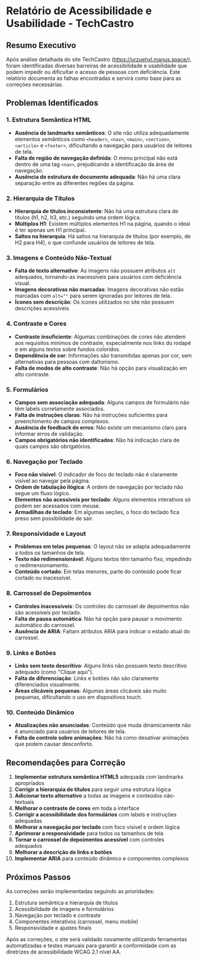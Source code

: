 # Relatório de Acessibilidade e Usabilidade - TechCastro

## Resumo Executivo

Após análise detalhada do site TechCastro (https://urzuehxl.manus.space/), foram identificadas diversas barreiras de acessibilidade e usabilidade que podem impedir ou dificultar o acesso de pessoas com deficiência. Este relatório documenta as falhas encontradas e servirá como base para as correções necessárias.

## Problemas Identificados

### 1. Estrutura Semântica HTML

- **Ausência de landmarks semânticos**: O site não utiliza adequadamente elementos semânticos como `<header>`, `<nav>`, `<main>`, `<section>`, `<article>` e `<footer>`, dificultando a navegação para usuários de leitores de tela.
- **Falta de região de navegação definida**: O menu principal não está dentro de uma tag `<nav>`, prejudicando a identificação da área de navegação.
- **Ausência de estrutura de documento adequada**: Não há uma clara separação entre as diferentes regiões da página.

### 2. Hierarquia de Títulos

- **Hierarquia de títulos inconsistente**: Não há uma estrutura clara de títulos (h1, h2, h3, etc.) seguindo uma ordem lógica.
- **Múltiplos H1**: Existem múltiplos elementos H1 na página, quando o ideal é ter apenas um H1 principal.
- **Saltos na hierarquia**: Há saltos na hierarquia de títulos (por exemplo, de H2 para H4), o que confunde usuários de leitores de tela.

### 3. Imagens e Conteúdo Não-Textual

- **Falta de texto alternativo**: As imagens não possuem atributos `alt` adequados, tornando-as inacessíveis para usuários com deficiência visual.
- **Imagens decorativas não marcadas**: Imagens decorativas não estão marcadas com `alt=""` para serem ignoradas por leitores de tela.
- **Ícones sem descrição**: Os ícones utilizados no site não possuem descrições acessíveis.

### 4. Contraste e Cores

- **Contraste insuficiente**: Algumas combinações de cores não atendem aos requisitos mínimos de contraste, especialmente nos links do rodapé e em alguns textos sobre fundos coloridos.
- **Dependência de cor**: Informações são transmitidas apenas por cor, sem alternativas para pessoas com daltonismo.
- **Falta de modos de alto contraste**: Não há opção para visualização em alto contraste.

### 5. Formulários

- **Campos sem associação adequada**: Alguns campos de formulário não têm labels corretamente associados.
- **Falta de instruções claras**: Não há instruções suficientes para preenchimento de campos complexos.
- **Ausência de feedback de erros**: Não existe um mecanismo claro para informar erros de validação.
- **Campos obrigatórios não identificados**: Não há indicação clara de quais campos são obrigatórios.

### 6. Navegação por Teclado

- **Foco não visível**: O indicador de foco do teclado não é claramente visível ao navegar pela página.
- **Ordem de tabulação ilógica**: A ordem de navegação por teclado não segue um fluxo lógico.
- **Elementos não acessíveis por teclado**: Alguns elementos interativos só podem ser acessados com mouse.
- **Armadilhas de teclado**: Em algumas seções, o foco do teclado fica preso sem possibilidade de sair.

### 7. Responsividade e Layout

- **Problemas em telas pequenas**: O layout não se adapta adequadamente a todos os tamanhos de tela.
- **Texto não redimensionável**: Alguns textos têm tamanho fixo, impedindo o redimensionamento.
- **Conteúdo cortado**: Em telas menores, parte do conteúdo pode ficar cortado ou inacessível.

### 8. Carrossel de Depoimentos

- **Controles inacessíveis**: Os controles do carrossel de depoimentos não são acessíveis por teclado.
- **Falta de pausa automática**: Não há opção para pausar o movimento automático do carrossel.
- **Ausência de ARIA**: Faltam atributos ARIA para indicar o estado atual do carrossel.

### 9. Links e Botões

- **Links sem texto descritivo**: Alguns links não possuem texto descritivo adequado (como "Clique aqui").
- **Falta de diferenciação**: Links e botões não são claramente diferenciados visualmente.
- **Áreas clicáveis pequenas**: Algumas áreas clicáveis são muito pequenas, dificultando o uso em dispositivos touch.

### 10. Conteúdo Dinâmico

- **Atualizações não anunciadas**: Conteúdo que muda dinamicamente não é anunciado para usuários de leitores de tela.
- **Falta de controle sobre animações**: Não há como desativar animações que podem causar desconforto.

## Recomendações para Correção

1. **Implementar estrutura semântica HTML5** adequada com landmarks apropriados
2. **Corrigir a hierarquia de títulos** para seguir uma estrutura lógica
3. **Adicionar texto alternativo** a todas as imagens e conteúdos não-textuais
4. **Melhorar o contraste de cores** em toda a interface
5. **Corrigir a acessibilidade dos formulários** com labels e instruções adequadas
6. **Melhorar a navegação por teclado** com foco visível e ordem lógica
7. **Aprimorar a responsividade** para todos os tamanhos de tela
8. **Tornar o carrossel de depoimentos acessível** com controles adequados
9. **Melhorar a descrição de links e botões**
10. **Implementar ARIA** para conteúdo dinâmico e componentes complexos

## Próximos Passos

As correções serão implementadas seguindo as prioridades:

1. Estrutura semântica e hierarquia de títulos
2. Acessibilidade de imagens e formulários
3. Navegação por teclado e contraste
4. Componentes interativos (carrossel, menu mobile)
5. Responsividade e ajustes finais

Após as correções, o site será validado novamente utilizando ferramentas automatizadas e testes manuais para garantir a conformidade com as diretrizes de acessibilidade WCAG 2.1 nível AA.
